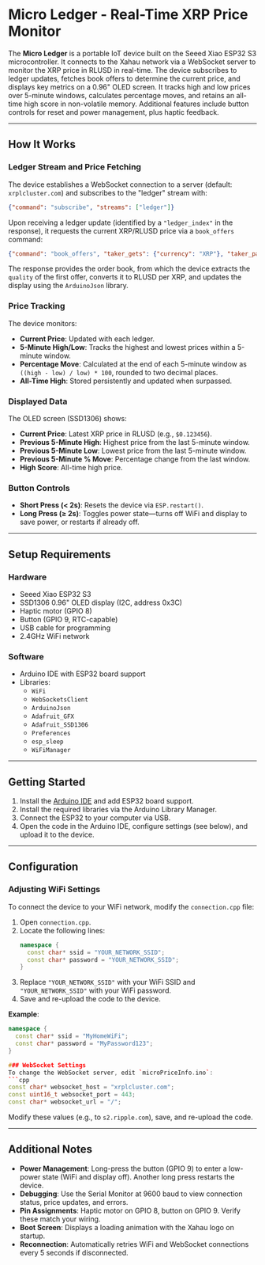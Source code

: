 # Micro Ledger - Real-Time XRP Price Monitor

The **Micro Ledger** is a portable IoT device built on the Seeed Xiao ESP32 S3 microcontroller. It connects to the Xahau network via a WebSocket server to monitor the XRP price in RLUSD in real-time. The device subscribes to ledger updates, fetches book offers to determine the current price, and displays key metrics on a 0.96" OLED screen. It tracks high and low prices over 5-minute windows, calculates percentage moves, and retains an all-time high score in non-volatile memory. Additional features include button controls for reset and power management, plus haptic feedback.

---

## How It Works

### Ledger Stream and Price Fetching

The device establishes a WebSocket connection to a server (default: `xrplcluster.com`) and subscribes to the "ledger" stream with:

```json
{"command": "subscribe", "streams": ["ledger"]}
```

Upon receiving a ledger update (identified by a `"ledger_index"` in the response), it requests the current XRP/RLUSD price via a `book_offers` command:

```json
{"command": "book_offers", "taker_gets": {"currency": "XRP"}, "taker_pays": {"currency": "524C555344000000000000000000000000000000", "issuer": "rMxCKbEDwqr76QuheSUMdEGf4B9xJ8m5De"}, "limit": 1}
```

The response provides the order book, from which the device extracts the `quality` of the first offer, converts it to RLUSD per XRP, and updates the display using the `ArduinoJson` library.

### Price Tracking

The device monitors:
- **Current Price**: Updated with each ledger.
- **5-Minute High/Low**: Tracks the highest and lowest prices within a 5-minute window.
- **Percentage Move**: Calculated at the end of each 5-minute window as `((high - low) / low) * 100`, rounded to two decimal places.
- **All-Time High**: Stored persistently and updated when surpassed.

### Displayed Data

The OLED screen (SSD1306) shows:
- **Current Price**: Latest XRP price in RLUSD (e.g., `$0.123456`).
- **Previous 5-Minute High**: Highest price from the last 5-minute window.
- **Previous 5-Minute Low**: Lowest price from the last 5-minute window.
- **Previous 5-Minute % Move**: Percentage change from the last window.
- **High Score**: All-time high price.

### Button Controls

- **Short Press (< 2s)**: Resets the device via `ESP.restart()`.
- **Long Press (≥ 2s)**: Toggles power state—turns off WiFi and display to save power, or restarts if already off.

---

## Setup Requirements

### Hardware
- Seeed Xiao ESP32 S3
- SSD1306 0.96" OLED display (I2C, address 0x3C)
- Haptic motor (GPIO 8)
- Button (GPIO 9, RTC-capable)
- USB cable for programming
- 2.4GHz WiFi network

### Software
- Arduino IDE with ESP32 board support
- Libraries:
  - `WiFi`
  - `WebSocketsClient`
  - `ArduinoJson`
  - `Adafruit_GFX`
  - `Adafruit_SSD1306`
  - `Preferences`
  - `esp_sleep`
  - `WiFiManager`

---

## Getting Started

1. Install the [Arduino IDE](https://www.arduino.cc/en/software) and add ESP32 board support.
2. Install the required libraries via the Arduino Library Manager.
3. Connect the ESP32 to your computer via USB.
4. Open the code in the Arduino IDE, configure settings (see below), and upload it to the device.

---

## Configuration


### Adjusting WiFi Settings

To connect the device to your WiFi network, modify the `connection.cpp` file:

1. Open `connection.cpp`.
2. Locate the following lines:
   ```cpp
   namespace {
     const char* ssid = "YOUR_NETWORK_SSID";
     const char* password = "YOUR_NETWORK_SSID";
   }
   ```
3. Replace `"YOUR_NETWORK_SSID"` with your WiFi SSID and `"YOUR_NETWORK_SSID"` with your WiFi password.
4. Save and re-upload the code to the device.

**Example**:
```cpp
namespace {
  const char* ssid = "MyHomeWiFi";
  const char* password = "MyPassword123";
}

### WebSocket Settings
To change the WebSocket server, edit `microPriceInfo.ino`:
```cpp
const char* websocket_host = "xrplcluster.com";
const uint16_t websocket_port = 443;
const char* websocket_url = "/";
```
Modify these values (e.g., to `s2.ripple.com`), save, and re-upload the code.

---

## Additional Notes

- **Power Management**: Long-press the button (GPIO 9) to enter a low-power state (WiFi and display off). Another long press restarts the device.
- **Debugging**: Use the Serial Monitor at 9600 baud to view connection status, price updates, and errors.
- **Pin Assignments**: Haptic motor on GPIO 8, button on GPIO 9. Verify these match your wiring.
- **Boot Screen**: Displays a loading animation with the Xahau logo on startup.
- **Reconnection**: Automatically retries WiFi and WebSocket connections every 5 seconds if disconnected.